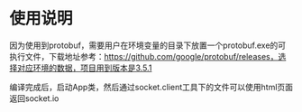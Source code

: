 # 使用说明

因为使用到protobuf，需要用户在环境变量的目录下放置一个protobuf.exe的可执行文件，下载地址参考：https://github.com/google/protobuf/releases，选择对应环境的数据，项目用到版本是3.5.1

编译完成后，启动App类，然后通过socket.client工具下的文件可以使用html页面返回socket.io